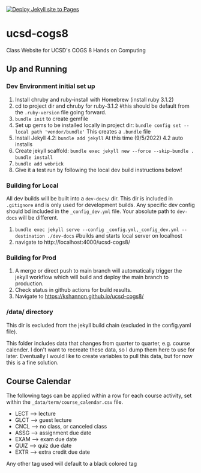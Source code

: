 [![Deploy Jekyll site to Pages](https://github.com/kshannon/ucsd-cogs8/actions/workflows/jekyll.yml/badge.svg)](https://github.com/kshannon/ucsd-cogs8/actions/workflows/jekyll.yml)

# ucsd-cogs8
Class Website for UCSD's COGS 8 Hands on Computing


## Up and Running
### Dev Environment initial set up
1. Install chruby and ruby-install with Homebrew (install ruby 3.1.2)
2. cd to project dir and chruby for ruby-3.1.2 #this should be default from the `.ruby-version` file going forward.
3. `bundle init` to create gemfile
4. Set up gems to be installed locally in project dir: `bundle config set --local path 'vendor/bundle'` This creates a `.bundle` file
5. Install Jekyll 4.2: `bundle add jekyll` At this time (9/5/2022) 4.2 auto installs
6. Create jekyll scaffold: `bundle exec jekyll new --force --skip-bundle .` `bundle install`
7. `bundle add webrick`
8. Give it a test run by following the local dev build instructions below!

### Building for Local
All dev builds will be built into a `dev-docs/` dir. This dir is included in `.gitignore` and is only used for development builds. Any specific dev config should bd included in the `_config_dev.yml` file. Your absolute path to `dev-docs` will be different.
1. `bundle exec jekyll serve --config _config.yml,_config_dev.yml --destination ./dev-docs` #builds and starts local server on localhost
2. navigate to http://localhost:4000/ucsd-cogs8/

### Building for Prod
1. A merge or direct push to main branch will automatically trigger the jekyll workflow which will build and deploy the main branch to production.
2. Check status in github actions for build results.
3. Navigate to https://kshannon.github.io/ucsd-cogs8/

### /data/ directory
This dir is excluded from the jekyll build chain (excluded in the config.yaml file).

This folder includes data that changes from quarter to quarter, e.g. course calender. I don't want to recreate these data, so I dump them here to use for later. Eventually I would like to create variables to pull this data, but for now this is a fine solution.

## Course Calendar
The following tags can be applied within a row for each course activity, set within the `_data/term/course_calendar.csv` file.
  - LECT --> lecture
  - GLCT --> guest lecture
  - CNCL --> no class, or canceled class
  - ASSG --> assignment due date
  - EXAM --> exam due date
  - QUIZ --> quiz due date
  - EXTR --> extra credit due date

 Any other tag used will default to a black colored tag

